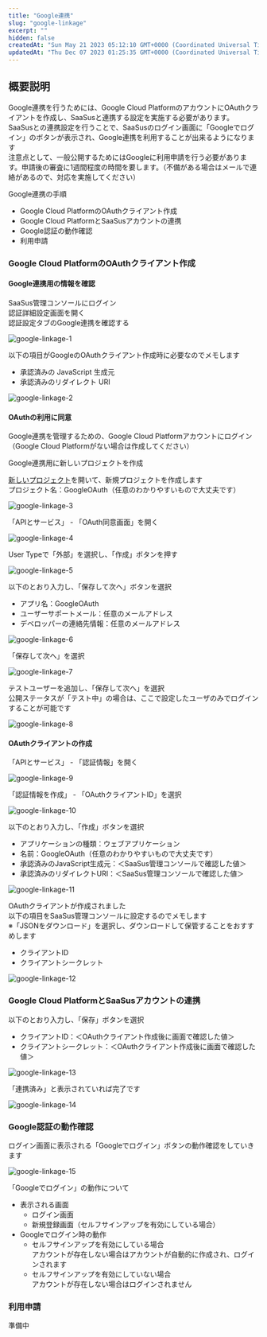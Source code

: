 ```yaml
---
title: "Google連携"
slug: "google-linkage"
excerpt: ""
hidden: false
createdAt: "Sun May 21 2023 05:12:10 GMT+0000 (Coordinated Universal Time)"
updatedAt: "Thu Dec 07 2023 01:25:35 GMT+0000 (Coordinated Universal Time)"
---
```

## 概要説明

Google連携を行うためには、Google Cloud PlatformのアカウントにOAuthクライアントを作成し、SaaSusと連携する設定を実施する必要があります。  
SaaSusとの連携設定を行うことで、SaaSusのログイン画面に「Googleでログイン」のボタンが表示され、Google連携を利用することが出来るようになります  
注意点として、一般公開するためにはGoogleに利用申請を行う必要があります。申請後の審査に1週間程度の時間を要します。（不備がある場合はメールで連絡があるので、対応を実施してください）

Google連携の手順

- Google Cloud PlatformのOAuthクライアント作成
- Google Cloud PlatformとSaaSusアカウントの連携
- Google認証の動作確認
- 利用申請

### Google Cloud PlatformのOAuthクライアント作成

#### Google連携用の情報を確認

SaaSus管理コンソールにログイン  
認証詳細設定画面を開く  
認証設定タブのGoogle連携を確認する

![google-linkage-1](/ja/img/part-4/user-authz-settings/google-linkage/google-linkage-1.png)

以下の項目がGoogleのOAuthクライアント作成時に必要なのでメモします

- 承認済みの JavaScript 生成元
- 承認済みのリダイレクト URI

![google-linkage-2](/ja/img/part-4/user-authz-settings/google-linkage/google-linkage-2.png)

#### OAuthの利用に同意

Google連携を管理するための、Google Cloud Platformアカウントにログイン（Google Cloud Platformがない場合は作成してください）

Google連携用に新しいプロジェクトを作成

<a href="https://console.cloud.google.com/projectcreate?previousPage=%2Fprojectselector2%2Fhome%2Fdashboard%3Fhl%3Dja%26organizationId%3D0%26supportedpurview%3Dproject&organizationId=0&hl=ja&supportedpurview=project" target="_blank">新しいプロジェクト</a>を開いて、新規プロジェクトを作成します  
プロジェクト名：GoogleOAuth（任意のわかりやすいもので大丈夫です）

![google-linkage-3](/ja/img/part-4/user-authz-settings/google-linkage/google-linkage-3.png)


「APIとサービス」 - 「OAuth同意画面」を開く

![google-linkage-4](/ja/img/part-4/user-authz-settings/google-linkage/google-linkage-4.png)


User Typeで「外部」を選択し、「作成」ボタンを押す

![google-linkage-5](/ja/img/part-4/user-authz-settings/google-linkage/google-linkage-5.png)


以下のとおり入力し、「保存して次へ」ボタンを選択

- アプリ名：GoogleOAuth
- ユーザーサポートメール：任意のメールアドレス
- デベロッパーの連絡先情報：任意のメールアドレス

![google-linkage-6](/ja/img/part-4/user-authz-settings/google-linkage/google-linkage-6.png)


「保存して次へ」を選択

![google-linkage-7](/ja/img/part-4/user-authz-settings/google-linkage/google-linkage-7.png)


テストユーザーを追加し、「保存して次へ」を選択  
公開ステータスが「テスト中」の場合は、ここで設定したユーザのみでログインすることが可能です

![google-linkage-8](/ja/img/part-4/user-authz-settings/google-linkage/google-linkage-8.png)


#### OAuthクライアントの作成

「APIとサービス」 - 「認証情報」を開く

![google-linkage-9](/ja/img/part-4/user-authz-settings/google-linkage/google-linkage-9.png)


「認証情報を作成」 - 「OAuthクライアントID」を選択

![google-linkage-10](/ja/img/part-4/user-authz-settings/google-linkage/google-linkage-10.png)


以下のとおり入力し、「作成」ボタンを選択

- アプリケーションの種類：ウェブアプリケーション
- 名前：GoogleOAuth（任意のわかりやすいもので大丈夫です）
- 承認済みのJavaScript生成元：＜SaaSus管理コンソールで確認した値＞
- 承認済みのリダイレクトURI：＜SaaSus管理コンソールで確認した値＞

![google-linkage-11](/ja/img/part-4/user-authz-settings/google-linkage/google-linkage-11.png)


OAuthクライアントが作成されました  
以下の項目をSaaSus管理コンソールに設定するのでメモします  
※「JSONをダウンロード」を選択し、ダウンロードして保管することをおすすめします

- クライアントID
- クライアントシークレット

![google-linkage-12](/ja/img/part-4/user-authz-settings/google-linkage/google-linkage-12.png)


### Google Cloud PlatformとSaaSusアカウントの連携

以下のとおり入力し、「保存」ボタンを選択

- クライアントID：＜OAuthクライアント作成後に画面で確認した値＞
- クライアントシークレット：＜OAuthクライアント作成後に画面で確認した値＞

![google-linkage-13](/ja/img/part-4/user-authz-settings/google-linkage/google-linkage-13.png)


「連携済み」と表示されていれば完了です

![google-linkage-14](/ja/img/part-4/user-authz-settings/google-linkage/google-linkage-14.png)


### Google認証の動作確認

ログイン画面に表示される「Googleでログイン」ボタンの動作確認をしていきます

![google-linkage-15](/ja/img/part-4/user-authz-settings/google-linkage/google-linkage-15.png)


「Googleでログイン」の動作について

- 表示される画面
  - ログイン画面
  - 新規登録画面（セルフサインアップを有効にしている場合）
- Googleでログイン時の動作
  - セルフサインアップを有効にしている場合  
    アカウントが存在しない場合はアカウントが自動的に作成され、ログインされます
  - セルフサインアップを有効にしていない場合  
    アカウントが存在しない場合はログインされません

### 利用申請

準備中
